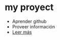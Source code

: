 # my proyect

- Aprender github
- Proveer información
- [Leer más](https://github.com/Drd3/myproyect/edit/main/README.md)
